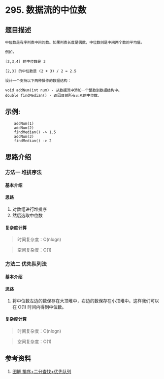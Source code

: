 #  295. 数据流的中位数

## 题目描述

	中位数是有序列表中间的数。如果列表长度是偶数，中位数则是中间两个数的平均值。

	例如，

	[2,3,4] 的中位数是 3

	[2,3] 的中位数是 (2 + 3) / 2 = 2.5

	设计一个支持以下两种操作的数据结构：

	void addNum(int num) - 从数据流中添加一个整数到数据结构中。
	double findMedian() - 返回目前所有元素的中位数。


## 示例:
```
  	addNum(1)
	addNum(2)
	findMedian() -> 1.5
	addNum(3) 
	findMedian() -> 2
```

## 思路介绍

### 方法一 堆排序法

#### 基本介绍

#### 思路

1. 对数组进行堆排序
2. 然后选取中位数
 
#### 复杂度计算

> 时间复杂度：O(nlogn) 

> 空间复杂度：O(1)

### 方法二 优先队列法

#### 基本介绍

#### 思路

1. 将中位数左边的数保存在大顶堆中，右边的数保存在小顶堆中。这样我们可以在 O(1) 时间内得到中位数。
 
#### 复杂度计算

> 时间复杂度：O(nlogn) 

> 空间复杂度：O(1)

## 参考资料

1. [图解 排序+二分查找+优先队列](https://leetcode-cn.com/problems/find-median-from-data-stream/solution/tu-jie-pai-xu-er-fen-cha-zhao-you-xian-dui-lie-by-/)